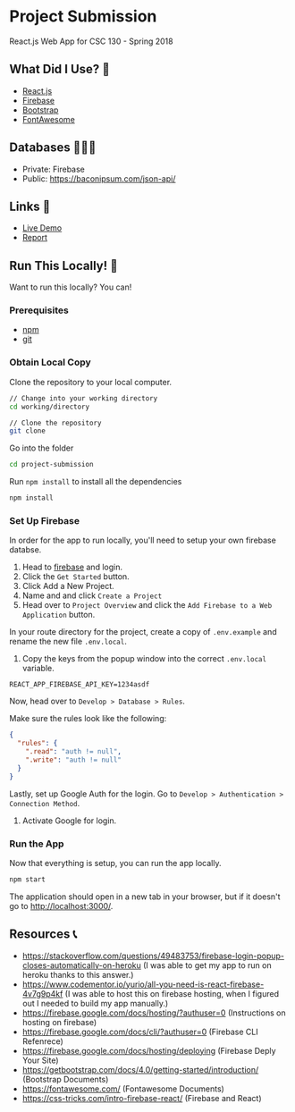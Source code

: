 # Project Submission

React.js Web App for CSC 130 - Spring 2018

## What Did I Use? 🐤

* [React.js](https://reactjs.org/)
* [Firebase](https://firebase.google.com/)
* [Bootstrap](https://getbootstrap.com/)
* [FontAwesome](https://fontawesome.com/)

## Databases 👩🏻‍💻

* Private: Firebase
* Public: https://baconipsum.com/json-api/

## Links 🔗

* [Live Demo](http://project-submission.dominiquecharlebois.com)
* [Report](document/CSC130-Project2.pdf)

## Run This Locally! 🚀

Want to run this locally? You can!

### Prerequisites

* [npm](https://www.npmjs.com/get-npm)
* [git](https://git-scm.com/)

### Obtain Local Copy

Clone the repository to your local computer.

```bash
// Change into your working directory
cd working/directory

// Clone the repository
git clone
```

Go into the folder

```bash
cd project-submission
```

Run `npm install` to install all the dependencies

```bash
npm install
```

### Set Up Firebase

In order for the app to run locally, you'll need to setup your own firebase databse.

1. Head to [firebase](https://firebase.google.com/) and login.
2. Click the `Get Started` button.
3. Click Add a New Project.
4. Name and and click `Create a Project`
5. Head over to `Project Overview` and click the `Add Firebase to a Web Application` button.

In your route directory for the project, create a copy of `.env.example` and rename the new file `.env.local`.

1. Copy the keys from the popup window into the correct `.env.local` variable.

```
REACT_APP_FIREBASE_API_KEY=1234asdf
```

Now, head over to `Develop > Database > Rules`.

Make sure the rules look like the following:

```json
{
  "rules": {
    ".read": "auth != null",
    ".write": "auth != null"
  }
}
```

Lastly, set up Google Auth for the login. Go to `Develop > Authentication > Connection Method`.

1. Activate Google for login.

### Run the App

Now that everything is setup, you can run the app locally.

```bash
npm start
```

The application should open in a new tab in your browser, but if it doesn't go to [http://localhost:3000/](http://localhost:3000/).

## Resources 📞

* https://stackoverflow.com/questions/49483753/firebase-login-popup-closes-automatically-on-heroku (I was able to get my app to run on heroku thanks to this answer.)
* https://www.codementor.io/yurio/all-you-need-is-react-firebase-4v7g9p4kf (I was able to host this on firebase hosting, when I figured out I needed to build my app manually.)
* https://firebase.google.com/docs/hosting/?authuser=0 (Instructions on hosting on firebase)
* https://firebase.google.com/docs/cli/?authuser=0 (Firebase CLI Refenrece)
* https://firebase.google.com/docs/hosting/deploying (Firebase Deply Your Site)
* https://getbootstrap.com/docs/4.0/getting-started/introduction/ (Bootstrap Documents)
* https://fontawesome.com/ (Fontawesome Documents)
* https://css-tricks.com/intro-firebase-react/ (Firebase and React)
